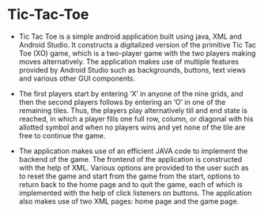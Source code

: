 # Tic-Tac-Toe
- Tic Tac Toe is a simple android application built using java, XML and Android Studio. It constructs a digitalized version of the primitive Tic Tac Toe (XO) game, which is a two-player game with the two players making moves alternatively. The application makes use of multiple features provided by Android Studio such as backgrounds, buttons, text views and various other GUI components.

- The first players start by entering ‘X’ in anyone of the nine grids, and then the second players follows by entering an ‘O’ in one of the remaining tiles. Thus, the players play alternatively till and end state is reached, in which a player fills one full row, column, or diagonal with his allotted symbol and when no players wins and yet none of the tile are free to continue the game.

- The application makes use of an efficient JAVA code to implement the backend of the game. The frontend of the application is constructed with the help of XML. Various options are provided to the user such as to reset the game and start from the game from the start, options to  return back to the home page and to quit the game, each of which is implemented with the help of click listeners on buttons. The application also makes use of two XML pages: home page and the game page.

